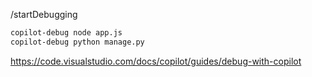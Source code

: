 /startDebugging

```sh
copilot-debug node app.js
copilot-debug python manage.py
```

https://code.visualstudio.com/docs/copilot/guides/debug-with-copilot